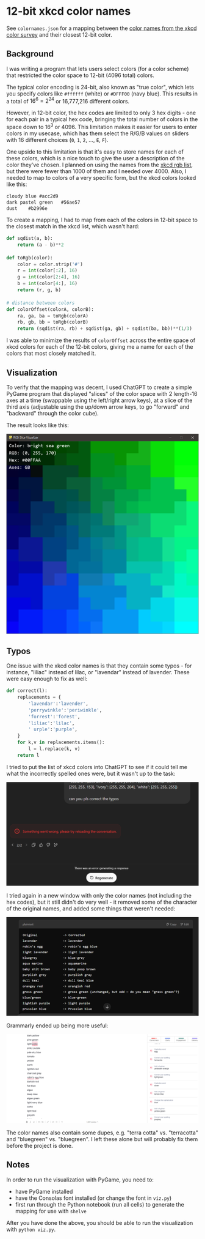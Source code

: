 # 12-bit xkcd color names

See `colornames.json` for a mapping between the [color names from the xkcd color survey](https://xkcd.com/color/rgb.txt) and their closest 12-bit color.

## Background

I was writing a program that lets users select colors (for a color scheme) that restricted the color space to 12-bit (4096 total) colors. 

The typical color encoding is 24-bit, also known as "true color", which lets you specify colors like `#ffffff` (white) or `#DFFF00` (navy blue). This results in a total of $16^6 = 2^{24}$ or 16,777,216 different colors.

However, in 12-bit color, the hex codes are limited to only 3 hex digits - one for each pair in a typical hex code, bringing the total number of colors in the space down to $16^3$ or 4096. This limitation makes it easier for users to enter colors in my usecase, which has them select the R/G/B values on sliders with 16 different choices (`0`, `1`, `2`, ..., `E`, `F`).

One upside to this limitation is that it's easy to store names for each of these colors, which is a nice touch to give the user a description of the color they've chosen. I planned on using the names from the [xkcd rgb list](https://xkcd.com/color/rgb.txt), but there were fewer than 1000 of them and I needed over 4000. Also, I needed to map to colors of a very specific form, but the xkcd colors looked like this:

```plaintext
cloudy blue	#acc2d9	
dark pastel green	#56ae57	
dust	#b2996e	
```

To create a mapping, I had to map from each of the colors in 12-bit space to the closest match in the xkcd list, which wasn't hard:

```python
def sqdist(a, b):
    return (a - b)**2

def toRgb(color):
    color = color.strip('#')
    r = int(color[:2], 16)
    g = int(color[2:4], 16)
    b = int(color[4:], 16)
    return (r, g, b)

# distance between colors
def colorOffset(colorA, colorB):
    ra, ga, ba = toRgb(colorA)
    rb, gb, bb = toRgb(colorB)
    return (sqdist(ra, rb) + sqdist(ga, gb) + sqdist(ba, bb))**(1/3)
```

I was able to minimize the results of `colorOffset` across the entire space of xkcd colors for each of the 12-bit colors, giving me a name for each of the colors that most closely matched it.

## Visualization

To verify that the mapping was decent, I used ChatGPT to create a simple PyGame program that displayed "slices" of the color space with 2 length-16 axes at a time (swappable using the left/right arrow keys), at a slice of the third axis (adjustable using the up/down arrow keys, to go "forward" and "backward" through the color cube).

The result looks like this:

![RGB slice visualizer screenshot](img/2025-03-02-18-29-53.png)

## Typos

One issue with the xkcd color names is that they contain some typos - for instance, "liliac" instead of lilac, or "lavendar" instead of lavender. These were easy enough to fix as well:

```python
def correct(l):
    replacements = {
        'lavendar':'lavender',
        'perrywinkle':'periwinkle',
        'forrest':'forest',
        'liliac':'lilac',
        ' urple':'purple',
    }
    for k,v in replacements.items():
        l = l.replace(k, v)
    return l
```

I tried to put the list of xkcd colors into ChatGPT to see if it could tell me what the incorrectly spelled ones were, but it wasn't up to the task:

![ChatGPT struggling to correct all the typos](img/2025-03-02-18-35-20.png)

I tried again in a new window with only the color names (not including the hex codes), but it still didn't do very well - it removed some of the character of the original names, and added some things that weren't needed:

![ChatGPT fails again](img/2025-03-02-18-36-24.png)

Grammarly ended up being more useful: 

![Grammarly to the rescue](img/2025-03-02-18-46-51.png)

The color names also contain some dupes, e.g. "terra cotta" vs. "terracotta" and "bluegreen" vs. "bluegreen". I left these alone but will probably fix them before the project is done.

## Notes

In order to run the visualization with PyGame, you need to:

- have PyGame installed
- have the Consolas font installed (or change the font in `viz.py`)
- first run through the Python notebook (run all cells) to generate the mapping for use with `shelve`

After you have done the above, you should be able to run the visualization with `python viz.py`.
